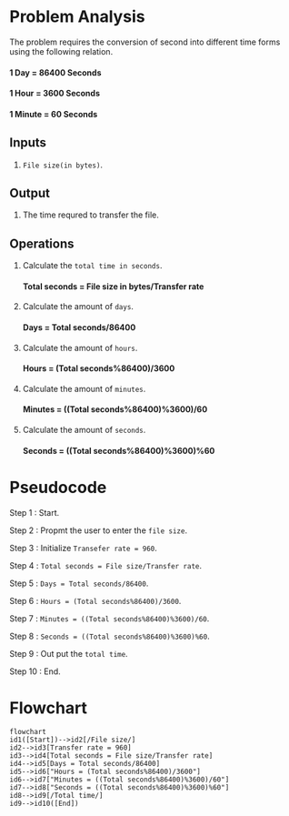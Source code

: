 # Problem Analysis
The problem requires the conversion of second into different time forms using the following relation.
#### 1 Day = 86400 Seconds
#### 1 Hour = 3600 Seconds
#### 1 Minute = 60 Seconds
## Inputs
1. `File size(in bytes)`.
## Output
1. The time requred to transfer the file. 
## Operations
1. Calculate the `total time in seconds`.
   #### Total seconds = File size in bytes/Transfer rate
2. Calculate the amount of `days`.
   #### Days = Total seconds/86400
3. Calculate the amount of `hours`.
   #### Hours = (Total seconds%86400)/3600
4. Calculate the amount of `minutes`.
   #### Minutes = ((Total seconds%86400)%3600)/60
5. Calculate the amount of `seconds`.
   #### Seconds = ((Total seconds%86400)%3600)%60

# Pseudocode
Step 1 : Start.

Step 2 : Propmt the user to enter the `file size`.

Step 3 : Initialize `Transefer rate = 960`.

Step 4 : `Total seconds = File size/Transfer rate`.

Step 5 : `Days = Total seconds/86400`.
     
Step 6 : `Hours = (Total seconds%86400)/3600`.
 
Step 7 : `Minutes = ((Total seconds%86400)%3600)/60`.

Step 8 : `Seconds = ((Total seconds%86400)%3600)%60`.

Step 9 : Out put the `total time`.

Step 10 : End.


# Flowchart
``` mermaid
flowchart 
id1([Start])-->id2[/File size/]
id2-->id3[Transfer rate = 960]
id3-->id4[Total seconds = File size/Transfer rate]
id4-->id5[Days = Total seconds/86400]
id5-->id6["Hours = (Total seconds%86400)/3600"]
id6-->id7["Minutes = ((Total seconds%86400)%3600)/60"]
id7-->id8["Seconds = ((Total seconds%86400)%3600)%60"]
id8-->id9[/Total time/]
id9-->id10([End])





```
